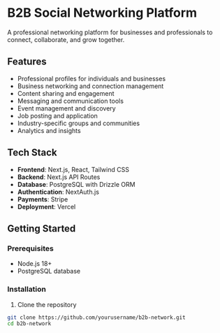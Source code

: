 # B2B Social Networking Platform

A professional networking platform for businesses and professionals to connect, collaborate, and grow together.

## Features

- Professional profiles for individuals and businesses
- Business networking and connection management
- Content sharing and engagement
- Messaging and communication tools
- Event management and discovery
- Job posting and application
- Industry-specific groups and communities
- Analytics and insights

## Tech Stack

- **Frontend**: Next.js, React, Tailwind CSS
- **Backend**: Next.js API Routes
- **Database**: PostgreSQL with Drizzle ORM
- **Authentication**: NextAuth.js
- **Payments**: Stripe
- **Deployment**: Vercel

## Getting Started

### Prerequisites

- Node.js 18+
- PostgreSQL database

### Installation

1. Clone the repository

```bash
git clone https://github.com/yourusername/b2b-network.git
cd b2b-network

